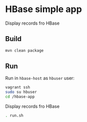 # HBase simple app

Display records fro HBase

## Build

```bash
mvn clean package
```

## Run

Run in `hbase-host` as `hbuser` user:

```bash
vagrant ssh
sudo su hbuser
cd /hbase-app
```

Display records fro HBase

```bash
. run.sh
```
